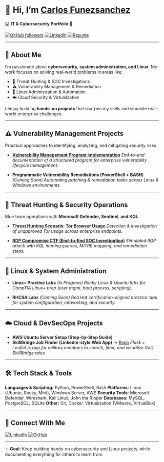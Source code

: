 # 👋 Hi, I’m [Carlos Funezsanchez](https://www.linkedin.com/in/carlosfunezsanchez/)

💻 **IT & Cybersecurity Portfolio** 🔐

[![GitHub followers](https://img.shields.io/github/followers/CARLOSFUN?label=Follow\&style=social)](https://github.com/CARLOSFUN)
[![LinkedIn](https://img.shields.io/badge/LinkedIn-Connect-blue)](https://www.linkedin.com/in/carlosfunezsanchez/)
[![Resume](https://img.shields.io/badge/Resume-Download-success)](#)

---

## 🚀 About Me

I’m passionate about **cybersecurity, system administration, and Linux**. My work focuses on solving real-world problems in areas like:

* 🔎 Threat Hunting & SOC Investigations
* ⚠️ Vulnerability Management & Remediation
* 🐧 Linux Administration & Automation
* ☁️ Cloud Security & Virtualization

I enjoy building **hands-on projects** that sharpen my skills and simulate real-world enterprise challenges.

---

## ⚠️ Vulnerability Management Projects

Practical approaches to identifying, analyzing, and mitigating security risks.

* **[Vulnerability Management Program Implementation](https://github.com/CARLOSFUN/vulnerability-management-program)**
  *End-to-end documentation of a structured program for enterprise vulnerability lifecycle management.*

* **Programmatic Vulnerability Remediations (PowerShell + BASH)** *(Coming Soon)*
  *Automating patching & remediation tasks across Linux & Windows environments.*

---

## 🚨 Threat Hunting & Security Operations

Blue team operations with **Microsoft Defender, Sentinel, and KQL**.

* **[Threat Hunting Scenario: Tor Browser Usage](https://github.com/CARLOSFUN/threat-hunting-scenario-tor)**
  *Detection & investigation of unapproved Tor usage across enterprise endpoints.*

* **[RDP Compromise CTF (End-to-End SOC Investigation)](https://github.com/CARLOSFUN/RDP-Compromise-CTF)**
  *Simulated RDP attack with KQL hunting queries, MITRE mapping, and remediation steps.*

---

## 🐧 Linux & System Administration

* **Linux+ Practice Labs** *(In Progress)*
  *Rocky Linux & Ubuntu labs for CompTIA Linux+ prep (user mgmt, boot process, scripting).*

* **RHCSA Labs** *(Coming Soon)*
  *Red Hat certification-aligned practice labs for system configuration, networking, and security.*

---

## ☁️ Cloud & DevSecOps Projects

* **AWS Ubuntu Server Setup (Step-by-Step Guide)**
* **SkillBridge Job Finder (LinkedIn-style Web App)** → [Repo](https://github.com/CARLOSFUN/skillbridge-job-finder)
  *Flask + Leaflet.js app for military members to search, filter, and visualize DoD SkillBridge roles.*

---

## 🛠️ Tech Stack & Tools

**Languages & Scripting:** Python, PowerShell, Bash
**Platforms:** Linux (Ubuntu, Rocky, Mint), Windows Server, AWS
**Security Tools:** Microsoft Defender, Wireshark, Kali Linux, John the Ripper
**Databases:** MySQL, PostgreSQL, SQLite
**Other:** Git, Docker, Virtualization (VMware, VirtualBox)

---

## 🤳 Connect With Me

[![LinkedIn](https://img.shields.io/badge/LinkedIn-Connect-blue?logo=linkedin)](https://linkedin.com/in/carlosfunezsanchez)
[![GitHub](https://img.shields.io/badge/GitHub-Follow-black?logo=github)](https://github.com/CARLOSFUN)

---

✨ **Goal:** Keep building hands-on cybersecurity and Linux projects, while documenting everything for others to learn from.
